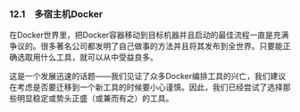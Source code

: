 ### 12.1　多宿主机Docker

在Docker世界里，把Docker容器移动到目标机器并且启动的最佳流程一直是充满争议的。很多著名公司都发明了自己做事的方法并且将其发布到全世界。只要能正确选取用什么工具，就可以从中受益良多。

这是一个发展迅速的话题——我们见证了众多Docker编排工具的兴亡，我们建议在考虑是否要迁移到一个新工具的时候要小心谨慎。因此，我们已经尝试了选择那些明显稳定或势头正盛（或兼而有之）的工具。

